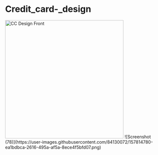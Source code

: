 ﻿# Credit_card-_design
<img width="382" alt="CC Design Front" src="https://user-images.githubusercontent.com/84130072/157814700-3650c0c1-5dde-4aa2-b07e-19cbbbe5175b.PNG">
![Screenshot (78)](https://user-images.githubusercontent.com/84130072/157814780-ea1bdbca-2616-495a-af5a-8ece4f5bfd07.png)
